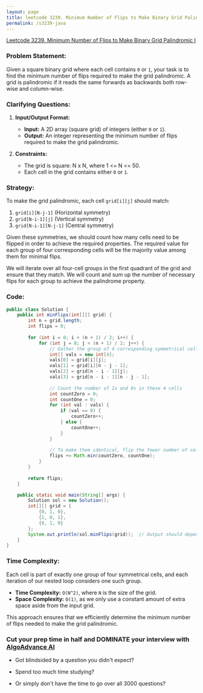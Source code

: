 ```yaml
---
layout: page
title: leetcode 3239. Minimum Number of Flips to Make Binary Grid Palindromic I
permalink: /s3239-java
---
```

[Leetcode 3239. Minimum Number of Flips to Make Binary Grid Palindromic I](https://algoadvance.github.io/algoadvance/l3239)
### Problem Statement:

Given a square binary grid where each cell contains `0` or `1`, your task is to find the minimum number of flips required to make the grid palindromic. A grid is palindromic if it reads the same forwards as backwards both row-wise and column-wise.

### Clarifying Questions:

1. **Input/Output Format:**
   - **Input:** A 2D array (square grid) of integers (either `0` or `1`).
   - **Output:** An integer representing the minimum number of flips required to make the grid palindromic.

2. **Constraints:**
   - The grid is square: N x N, where 1 <= N <= 50.
   - Each cell in the grid contains either `0` or `1`.

### Strategy:

To make the grid palindromic, each cell `grid[i][j]` should match:
1. `grid[i][N-j-1]` (Horizontal symmetry)
2. `grid[N-i-1][j]` (Vertical symmetry)
3. `grid[N-i-1][N-j-1]` (Central symmetry)

Given these symmetries, we should count how many cells need to be flipped in order to achieve the required properties. The required value for each group of four corresponding cells will be the majority value among them for minimal flips.

We will iterate over all four-cell groups in the first quadrant of the grid and ensure that they match. We will count and sum up the number of necessary flips for each group to achieve the palindrome property.

### Code:

```java
public class Solution {
    public int minFlips(int[][] grid) {
        int n = grid.length;
        int flips = 0;
        
        for (int i = 0; i < (n + 1) / 2; i++) {
            for (int j = 0; j < (n + 1) / 2; j++) {
                // Gather the group of 4 corresponding symmetrical cells
                int[] vals = new int[4];
                vals[0] = grid[i][j];
                vals[1] = grid[i][n - j - 1];
                vals[2] = grid[n - i - 1][j];
                vals[3] = grid[n - i - 1][n - j - 1];
                
                // Count the number of 1s and 0s in these 4 cells
                int countZero = 0;
                int countOne = 0;
                for (int val : vals) {
                    if (val == 0) {
                        countZero++;
                    } else {
                        countOne++;
                    }
                }
                
                // To make them identical, flip the fewer number of cells
                flips += Math.min(countZero, countOne);
            }
        }
        
        return flips;
    }

    public static void main(String[] args) {
        Solution sol = new Solution();
        int[][] grid = {
            {0, 1, 0},
            {1, 0, 1},
            {0, 1, 0}
        };
        System.out.println(sol.minFlips(grid));  // Output should depend on the grid provided
    }
}
```

### Time Complexity:

Each cell is part of exactly one group of four symmetrical cells, and each iteration of our nested loop considers one such group.

- **Time Complexity:** `O(N^2)`, where `N` is the size of the grid.
- **Space Complexity:** `O(1)`, as we only use a constant amount of extra space aside from the input grid.

This approach ensures that we efficiently determine the minimum number of flips needed to make the grid palindromic.


### Cut your prep time in half and DOMINATE your interview with [AlgoAdvance AI](https://algoAdvance.com)

- Got blindsided by a question you didn't expect?

- Spend too much time studying?

- Or simply don't have the time to go over all 3000 questions?

